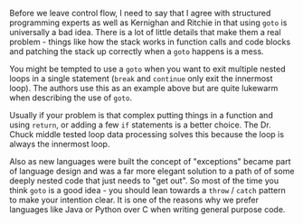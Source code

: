 Before we leave control flow, I need to say that I agree with structured programming experts as well as Kernighan and Ritchie in
that using `goto` is universally a bad idea.  There is a lot of little details that make them a real problem - things like how the stack
works in function calls and code blocks and patching the stack up correctly when a `goto` happens is a mess.

You might be tempted to use a `goto` when you want to exit multiple nested loops in a single statement (`break` and `continue` only
exit the innermost loop).  The authors use this as an example above but are quite lukewarm when describing the use of `goto`.

Usually if your problem is that complex putting things in a function and using `return`, or adding a few `if` statements is a better
choice.  The Dr. Chuck middle tested loop data processing solves this because the loop is always the innermost loop.

Also as new languages were built the concept of "exceptions" became part of language design and was a far more elegant solution to
a path of of some deeply nested code that just needs to "get out".  So most of the time you think `goto` is a good idea - you should
lean towards a `throw` / `catch` pattern to make your intention clear.  It is one of the reasons why we prefer languages like Java
or Python over C when writing general purpose code.

